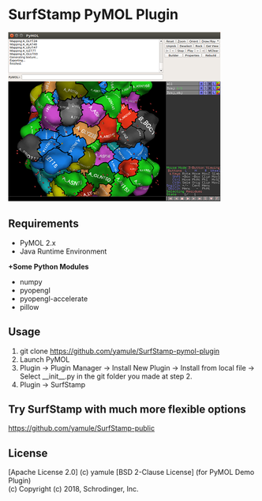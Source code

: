 # SurfStamp PyMOL Plugin

![example](https://raw.githubusercontent.com/yamule/SurfStamp-pymol-plugin/master/image/screenshot.png)　　
## Requirements

 - PyMOL 2.x  
 -  Java Runtime Environment  


**+Some Python Modules**  
 - numpy  
 - pyopengl  
 - pyopengl-accelerate  
 - pillow  


## Usage
1. git clone https://github.com/yamule/SurfStamp-pymol-plugin  
2. Launch PyMOL  
3. Plugin -> Plugin Manager -> Install New Plugin -> Install from local file -> Select \_\_init\_\_.py in the git folder you made at step 2.   
4. Plugin -> SurfStamp  


## Try SurfStamp with much more flexible options
https://github.com/yamule/SurfStamp-public


## License
[Apache License 2.0]
(c) yamule
[BSD 2-Clause License] (for PyMOL Demo Plugin)  
(c) Copyright (c) 2018, Schrodinger, Inc.
